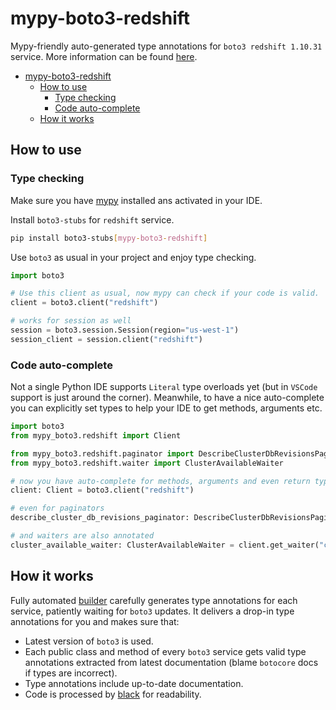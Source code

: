 # mypy-boto3-redshift

Mypy-friendly auto-generated type annotations for `boto3 redshift 1.10.31` service.
More information can be found [here](https://github.com/vemel/mypy_boto3).

- [mypy-boto3-redshift](#mypy-boto3-redshift)
  - [How to use](#how-to-use)
    - [Type checking](#type-checking)
    - [Code auto-complete](#code-auto-complete)
  - [How it works](#how-it-works)

## How to use

### Type checking

Make sure you have [mypy](https://github.com/python/mypy) installed ans activated in your IDE.

Install `boto3-stubs` for `redshift` service.

```bash
pip install boto3-stubs[mypy-boto3-redshift]
```

Use `boto3` as usual in your project and enjoy type checking.

```python
import boto3

# Use this client as usual, now mypy can check if your code is valid.
client = boto3.client("redshift")

# works for session as well
session = boto3.session.Session(region="us-west-1")
session_client = session.client("redshift")

```

### Code auto-complete

Not a single Python IDE supports `Literal` type overloads yet (but in `VSCode` support is just around the corner).
Meanwhile, to have a nice auto-complete you can explicitly set types to help your IDE to get methods, arguments etc.

```python
import boto3
from mypy_boto3.redshift import Client

from mypy_boto3.redshift.paginator import DescribeClusterDbRevisionsPaginator
from mypy_boto3.redshift.waiter import ClusterAvailableWaiter

# now you have auto-complete for methods, arguments and even return types
client: Client = boto3.client("redshift")

# even for paginators
describe_cluster_db_revisions_paginator: DescribeClusterDbRevisionsPaginator = client.get_paginator("describe_cluster_db_revisions")

# and waiters are also annotated
cluster_available_waiter: ClusterAvailableWaiter = client.get_waiter("cluster_available")
```

## How it works

Fully automated [builder](https://github.com/vemel/mypy_boto3) carefully generates
type annotations for each service, patiently waiting for `boto3` updates. It delivers
a drop-in type annotations for you and makes sure that:

- Latest version of `boto3` is used.
- Each public class and method of every `boto3` service gets valid type annotations
  extracted from latest documentation (blame `botocore` docs if types are incorrect).
- Type annotations include up-to-date documentation.
- Code is processed by [black](https://github.com/psf/black) for readability.
